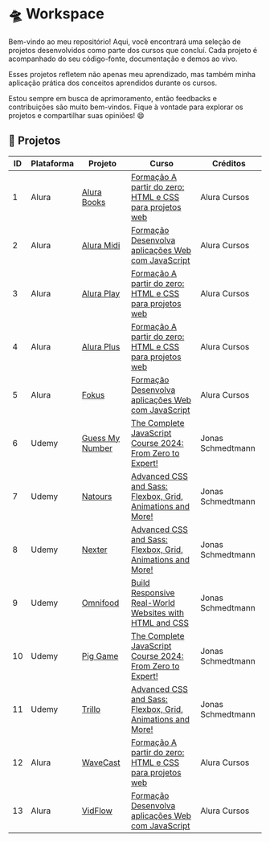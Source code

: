 # 🛸 Workspace

Bem-vindo ao meu repositório! Aqui, você encontrará uma seleção de projetos desenvolvidos como parte dos cursos que concluí. Cada projeto é acompanhado do seu código-fonte, documentação e demos ao vivo.

Esses projetos refletem não apenas meu aprendizado, mas também minha aplicação prática dos conceitos aprendidos durante os cursos.

Estou sempre em busca de aprimoramento, então feedbacks e contribuições são muito bem-vindos. Fique à vontade para explorar os projetos e compartilhar suas opiniões! 😄

## 📝 Projetos

|  ID  | Plataforma  | Projeto                                                                                     | Curso                                                                                                                                            |     Créditos      |                                                                                      
| ---- | ----------- | ------------------------------------------------------------------------------------------- | ------------------------------------------------------------------------------------------------------------------------------------------------ | ----------------- |
|  1   |    Alura    | [Alura Books](https://raphaelperfi.github.io/workspace/alura-books)                         | [Formação A partir do zero: HTML e CSS para projetos web](https://www.alura.com.br/formacao-html-css)                                            | Alura Cursos      |
|  2   |    Alura    | [Alura Midi](https://raphaelperfi.github.io/workspace/alura-midi)                           | [Formação Desenvolva aplicações Web com JavaScript](https://www.alura.com.br/formacao-javascript-front-end)                                      | Alura Cursos      |
|  3   |    Alura    | [Alura Play](https://raphaelperfi.github.io/workspace/alura-play)                           | [Formação A partir do zero: HTML e CSS para projetos web](https://www.alura.com.br/formacao-html-css)                                            | Alura Cursos      |
|  4   |    Alura    | [Alura Plus](https://raphaelperfi.github.io/workspace/alura-plus)                           | [Formação A partir do zero: HTML e CSS para projetos web](https://www.alura.com.br/formacao-html-css)                                            | Alura Cursos      |
|  5   |    Alura    | [Fokus](https://raphaelperfi.github.io/workspace/fokus)                                     | [Formação Desenvolva aplicações Web com JavaScript](https://www.alura.com.br/formacao-javascript-front-end)                                      | Alura Cursos      |
|  6   |    Udemy    | [Guess My Number](https://raphaelperfi.github.io/workspace/guess-my-number)                 | [The Complete JavaScript Course 2024: From Zero to Expert!](https://www.udemy.com/course/the-complete-javascript-course/)                        | Jonas Schmedtmann |
|  7   |    Udemy    | [Natours](https://raphaelperfi.github.io/workspace/natours)                                 | [Advanced CSS and Sass: Flexbox, Grid, Animations and More!](https://www.udemy.com/course/advanced-css-and-sass/)                                | Jonas Schmedtmann |
|  8   |    Udemy    | [Nexter](https://raphaelperfi.github.io/workspace/nexter)                                   | [Advanced CSS and Sass: Flexbox, Grid, Animations and More!](https://www.udemy.com/course/advanced-css-and-sass/)                                | Jonas Schmedtmann |
|  9   |    Udemy    | [Omnifood](https://raphaelperfi.github.io/workspace/omnifood)                               | [Build Responsive Real-World Websites with HTML and CSS](https://www.udemy.com/course/design-and-develop-a-killer-website-with-html5-and-css3/)  | Jonas Schmedtmann |
|  10  |    Udemy    | [Pig Game](https://raphaelperfi.github.io/workspace/pig-game)                               | [The Complete JavaScript Course 2024: From Zero to Expert!](https://www.udemy.com/course/the-complete-javascript-course/)                        | Jonas Schmedtmann |
|  11  |    Udemy    | [Trillo](https://raphaelperfi.github.io/workspace/trillo)                                   | [Advanced CSS and Sass: Flexbox, Grid, Animations and More!](https://www.udemy.com/course/advanced-css-and-sass/)                                | Jonas Schmedtmann |
|  12  |    Alura    | [WaveCast](https://raphaelperfi.github.io/workspace/wavecast)                               | [Formação A partir do zero: HTML e CSS para projetos web](https://www.alura.com.br/formacao-html-css)                                            | Alura Cursos      | 
|  13  |    Alura    | [VidFlow](https://raphaelperfi.github.io/workspace/vidflow)                                 | [Formação Desenvolva aplicações Web com JavaScript](https://www.alura.com.br/formacao-javascript-front-end)                                      | Alura Cursos      |
